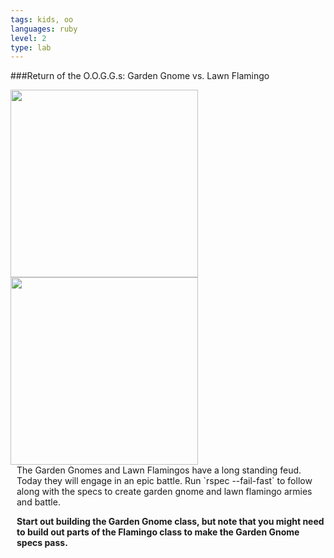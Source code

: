 ```yaml
---
tags: kids, oo
languages: ruby
level: 2
type: lab
---
```

###Return of the O.O.G.G.s: Garden Gnome vs. Lawn Flamingo
<div style="display: inline-block; float: left; margin-right: 10px;">
  <img src="https://news.mst.edu/files/2012/03/gnomeo_and_juliet_image_02-thumb-1368x739-24401.jpg" width="300px">
  <img src="http://images1.westword.com/imager/lawn-gnomes-slightly-less-sad-than-lawn-f/u/original/6477020/08gnome.jpg" width="300px">
</div>

<div style="display: inline-block; float: right; margin-left: 10px;">
  The Garden Gnomes and Lawn Flamingos have a long standing feud. Today they will engage in an epic battle. Run `rspec --fail-fast` to follow along with the specs to create garden gnome and lawn flamingo armies and battle.

  **Start out building the Garden Gnome class, but note that you might need to build out parts of the Flamingo class to make the Garden Gnome specs pass.**
</div>



